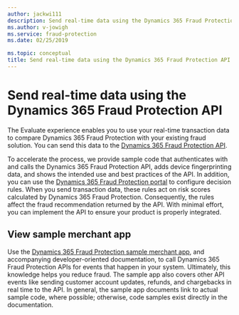```yaml
---
author: jackwi111
description: Send real-time data using the Dynamics 365 Fraud Protection API
ms.author: v-jowigh
ms.service: fraud-protection
ms.date: 02/25/2019

ms.topic: conceptual
title: Send real-time data using the Dynamics 365 Fraud Protection API
---
```



# Send real-time data using the Dynamics 365 Fraud Protection API

The Evaluate experience enables you to use your real-time transaction data to compare Dynamics 365 Fraud Protection with your existing fraud solution. You can send this data to the [Dynamics 365 Fraud  Protection API](https://go.microsoft.com/fwlink/?linkid=2084942). 

To accelerate the process, we provide sample code that authenticates with and calls the Dynamics 365 Fraud Protection API, adds device fingerprinting data, and shows the intended use and best practices of the API. In addition, you can use the [Dynamics 365 Fraud Protection portal](https://dfp.microsoft.com) to configure decision rules. When you send transaction data, these rules act on risk scores calculated by Dynamics 365 Fraud Protection. Consequently, the rules affect the fraud recommendation returned by the API. With minimal effort, you can implement the API to ensure your product is properly integrated.

## View sample merchant app

Use the [Dynamics 365 Fraud Protection sample merchant app](https://go.microsoft.com/fwlink/?linkid=2085137), and accompanying developer-oriented documentation, to call Dynamics 365 Fraud Protection APIs for events that happen in your system. Ultimately, this knowledge helps you reduce fraud. The sample app also covers other API events like sending customer account updates, refunds, and chargebacks in real time to the API. In general, the sample app documents link to actual sample code, where possible; otherwise, code samples exist directly in the documentation.
